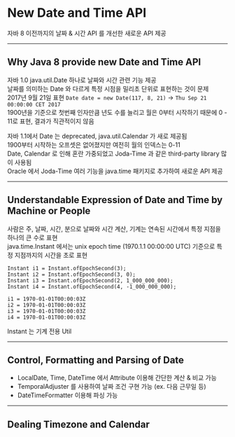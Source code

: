 # New Date and Time API
자바 8 이전까지의 날짜 & 시간 API 를 개선한 새로운 API 제공 <br>
<hr>

## Why Java 8 provide new Date and Time API
자바 1.0 java.util.Date 하나로 날짜와 시간 관련 기능 제공 <br>
날짜를 의미하는 Date 와 다르게 특정 시점을 밀리초 단위로 표현하는 것이 문제 <br>
2017년 9월 21일 표현 `Date date = new Date(117, 8, 21)` -> `Thu Sep 21 00:00:00 CET 2017` <br>
1900년을 기준으로 첫번째 인자만큼 년도 수를 늘리고 월은 0부터 시작하기 때문에 0 - 11로 표현, 결과가 직관적이지 않음

자바 1.1에서 Date 는 deprecated, java.util.Calendar 가 새로 제공됨 <br>
1900부터 시작하는 오프셋은 없어졌지만 여전히 월의 인덱스는 0-11 <br>
Date, Calendar 로 인해 혼란 가중되었고 Joda-Time 과 같은 third-party library 많이 사용됨 <br>
Oracle 에서 Joda-Time 여러 기능을 java.time 패키지로 추가하여 새로운 API 제공
<hr>

## Understandable Expression of Date and Time by Machine or People
사람은 주, 날짜, 시간, 분으로 날짜와 시간 계산, 기계는 연속된 시간에서 특정 지점을 하나의 큰 수로 표현 <br>
java.time.Instant 에서는 unix epoch time (1970.1.1 00:00:00 UTC) 기준으로 특정 지점까지의 시간을 초로 표현 <br>
~~~
Instant i1 = Instant.ofEpochSecond(3);
Instant i2 = Instant.ofEpochSecond(3, 0);
Instant i3 = Instant.ofEpochSecond(2, 1_000_000_000);
Instant i4 = Instant.ofEpochSecond(4, -1_000_000_000);
        
i1 = 1970-01-01T00:00:03Z
i2 = 1970-01-01T00:00:03Z
i3 = 1970-01-01T00:00:03Z
i4 = 1970-01-01T00:00:03Z
~~~
Instant 는 기계 전용 Util
<hr>

## Control, Formatting and Parsing of Date
- LocalDate, Time, DateTime 에서 Attribute 이용해 간단한 계산 & 비교 가능
- TemporalAdjuster 를 사용하여 날짜 조건 구현 가능 (ex. 다음 근무일 등)
- DateTimeFormatter 이용해 파싱 가능
<hr>


## Dealing Timezone and Calendar

